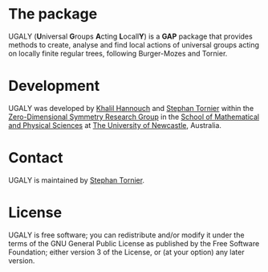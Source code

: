 # The package

<Package>UGALY</Package> (<B>U</B>niversal <B>G</B>roups <B>A</B>cting <B>L</B>ocall<B>Y</B>) is a <B>GAP</B> package that provides methods to create, analyse and find local actions of universal groups acting on locally finite regular trees, following Burger-Mozes and Tornier.

# Development

<Package>UGALY</Package> was developed by <a href="https://www.newcastle.edu.au/profile/khalil-hannouch">Khalil Hannouch</a> and <a href="https://www.newcastle.edu.au/profile/stephan-tornier">Stephan Tornier</a> within the <a href="https://zerodimensional.group/">Zero-Dimensional Symmetry Research Group</a> in the <a href="https://www.newcastle.edu.au/school/mathematical-and-physical-sciences">School of Mathematical and Physical Sciences</a> at <a href="https://www.newcastle.edu.au/">The University of Newcastle</a>, Australia.

# Contact

UGALY is maintained by <a href="https://www.newcastle.edu.au/profile/stephan-tornier">Stephan Tornier</a>.

# License

UGALY is free software; you can redistribute and/or modify it under the terms of the GNU General Public License as published by the Free Software Foundation; either version 3 of the License, or (at your option) any later version.
